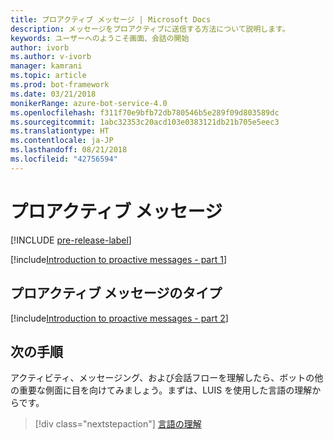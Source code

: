 ```yaml
---
title: プロアクティブ メッセージ | Microsoft Docs
description: メッセージをプロアクティブに送信する方法について説明します。
keywords: ユーザーへのようこそ画面、会話の開始
author: ivorb
ms.author: v-ivorb
manager: kamrani
ms.topic: article
ms.prod: bot-framework
ms.date: 03/21/2018
monikerRange: azure-bot-service-4.0
ms.openlocfilehash: f311f70e9bfb72db780546b5e289f09d803589dc
ms.sourcegitcommit: 1abc32353c20acd103e0383121db21b705e5eec3
ms.translationtype: HT
ms.contentlocale: ja-JP
ms.lasthandoff: 08/21/2018
ms.locfileid: "42756594"
---
```

# <a name="proactive-messages"></a>プロアクティブ メッセージ
[!INCLUDE [pre-release-label](../includes/pre-release-label.md)]
<!--
When you think about the exchange of messages between your bot and the user, you're probably thinking about the scenario where the user sends a message to your bot and your bot then replies to the user with a message of its own. We call this _reactive messaging_ and it's by far the most common flow that you should optimize your bot's code for.

It is possible, however, for your bot to initiate a conversation with the user by sending them a message first. We call this _proactive messaging_ and while the code you'll write to send a proactive message is very similar to what you'd write in the reactive case, there are a few differences that are worth exploring.

The first thing to note is that before you can send a proactive message to a user, the user will have to send at least one reactive style message to your bot. There are two reasons for this.

1. You need to get the user's `ConversationReference` and save it somewhere for future use. You can think of the conversation reference as the user's address, as it contains information about the channel they came in on, their user ID, the conversation ID, and even the server that should receive any future messages. This object is simple JSON and should be saved whole without tampering.
2. Most channels by policy won't let a bot initiate conversations with users they've never spoken to before. Depending on the channel the user might need to explicitly add the bot to a conversation or at a minimum send an initial message to the bot.

> ![NOTE]
> This bot currently runs properly only when deployed to Azure. However, you can test the bot without publishing it.

A common case of proactive messaging comes when our bot is performing a time-consuming task. In this case, we send a **typing** activity indicates to the user that the bot is in a *processing* mode, and then follow it up with a proactive message once our processing has completed.
-->

[!include[Introduction to proactive messages - part 1](../includes/snippet-proactive-messages-intro-1.md)] 

## <a name="types-of-proactive-messages"></a>プロアクティブ メッセージのタイプ 

[!include[Introduction to proactive messages - part 2](../includes/snippet-proactive-messages-intro-2.md)] 

## <a name="next-steps"></a>次の手順

アクティビティ、メッセージング、および会話フローを理解したら、ボットの他の重要な側面に目を向けてみましょう。まずは、LUIS を使用した言語の理解からです。

> [!div class="nextstepaction"]
> [言語の理解](bot-builder-concept-luis.md)
